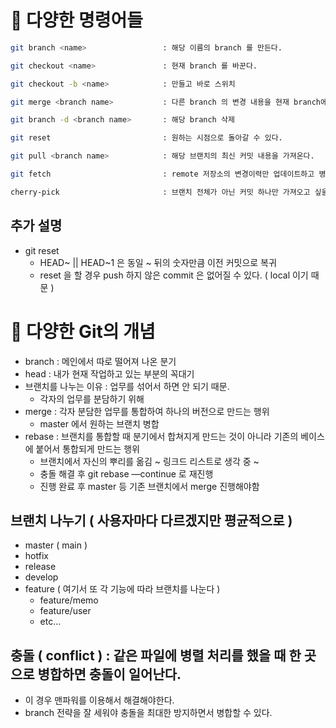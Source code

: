 # 📝  다양한 명령어들

```bash
git branch <name>                 : 해당 이름의 branch 를 만든다.

git checkout <name>               : 현재 branch 를 바꾼다.

git checkout -b <name>            : 만들고 바로 스위치

git merge <branch name>           : 다른 branch 의 변경 내용을 현재 branch에 합친다. 

git branch -d <branch name>       : 해당 branch 삭제

git reset                         : 원하는 시점으로 돌아갈 수 있다.

git pull <branch name>            : 해당 브랜치의 최신 커밋 내용을 가져온다.

git fetch                         : remote 저장소의 변경이력만 업데이트하고 병합은 하지 않는다.

cherry-pick                       : 브랜치 전체가 아닌 커밋 하나만 가져오고 싶을 때 쓰는 것.
```

## 추가 설명

- git reset
    - HEAD~ || HEAD~1 은 동일 ~ 뒤의 숫자만큼 이전 커밋으로 복귀
    - reset 을 할 경우 push 하지 않은 commit 은 없어질 수 있다. ( local 이기 때문 )

# 🌈 다양한 Git의 개념

- branch : 메인에서 따로 떨어져 나온 분기
- head : 내가 현재 작업하고 있는 부분의 꼭대기
- 브랜치를 나누는 이유 : 업무를 섞어서 하면 안 되기 때문.
    - 각자의 업무를 분담하기 위해
- merge : 각자 분담한 업무를 통합하여 하나의 버전으로 만드는 행위
    - master 에서 원하는 브랜치 병합
- rebase : 브랜치를 통합할 때 분기에서 합쳐지게 만드는 것이 아니라 기존의 베이스에 붙어서 통합되게 만드는 행위
    - 브랜치에서 자신의 뿌리를 옮김 ~ 링크드 리스트로 생각 중 ~
    - 충돌 해결 후 git rebase —continue 로 재진행
    - 진행 완료 후 master 등 기존 브랜치에서 merge 진행해야함

## 브랜치 나누기 ( 사용자마다 다르겠지만 평균적으로 )

- master ( main )
- hotfix
- release
- develop
- feature ( 여기서 또 각 기능에 따라 브랜치를 나눈다 )
    - feature/memo
    - feature/user
    - etc…

## 충돌 ( conflict ) : 같은 파일에 병렬 처리를 했을 때 한 곳으로 병합하면 충돌이 일어난다.

- 이 경우 맨파워를 이용해서 해결해야한다.
- branch 전략을 잘 세워야 충돌을 최대한 방지하면서 병합할 수 있다.
